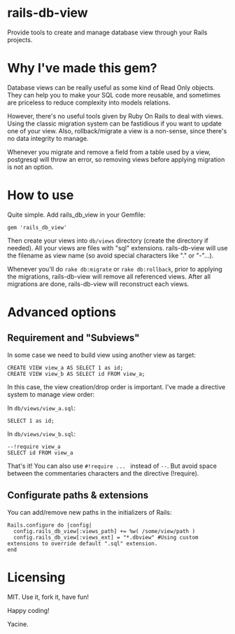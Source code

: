 # rails-db-view

Provide tools to create and manage database view through your Rails projects.

# Why I've made this gem?

Database views can be really useful as some kind of Read Only objects.
They can help you to make your SQL code more reusable, and sometimes are priceless to reduce complexity into models relations.

However, there's no useful tools given by Ruby On Rails to deal with views. Using the classic migration system can be
fastidious if you want to update one of your view.
Also, rollback/migrate a view is a non-sense, since there's no data integrity
to manage.

Whenever you migrate and remove a field from a table used by a view, postgresql will throw an error, so removing views before applying migration is not an option.


# How to use

Quite simple. Add rails_db_view in your Gemfile:

    gem 'rails_db_view'

Then create your views into `db/views` directory (create the directory if needed).
All your views are files with "sql" extensions.
rails-db-view will use the filename as view name (so avoid special characters like "." or "-"...).

Whenever you'll do `rake db:migrate` or `rake db:rollback`, prior to applying the migrations, rails-db-view will remove all referenced views. After all migrations are done, rails-db-view will reconstruct each views.

# Advanced options

## Requirement and "Subviews"

In some case we need to build view using another view as target:


    CREATE VIEW view_a AS SELECT 1 as id;
    CREATE VIEW view_b AS SELECT id FROM view_a;


In this case, the view creation/drop order is important. I've made a directive system to manage view order:

In `db/views/view_a.sql`:

    SELECT 1 as id;

In `db/views/view_b.sql`:

    --!require view_a
    SELECT id FROM view_a


That's it! You can also use `#!require ... ` instead of `--`. But avoid space between the commentaries characters and the directive (!require).

## Configurate paths & extensions

You can add/remove new paths in the initializers of Rails:

    Rails.configure do |config|
      config.rails_db_view[:views_path] += %w( /some/view/path )
      config.rails_db_view[:views_ext] = "*.dbview" #Using custom extensions to override default ".sql" extension.
    end

# Licensing

MIT. Use it, fork it, have fun!

Happy coding!

Yacine.